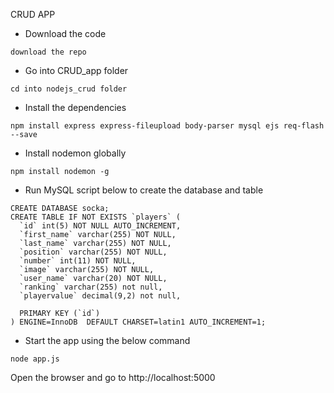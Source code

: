 CRUD APP


- Download the code

```
download the repo
```

- Go into CRUD_app folder

```
cd into nodejs_crud folder
```

- Install the dependencies

```
npm install express express-fileupload body-parser mysql ejs req-flash --save
```

- Install nodemon globally

```
npm install nodemon -g
```

- Run MySQL script below to create the database and table

```
CREATE DATABASE socka;
CREATE TABLE IF NOT EXISTS `players` (
  `id` int(5) NOT NULL AUTO_INCREMENT,
  `first_name` varchar(255) NOT NULL,
  `last_name` varchar(255) NOT NULL,
  `position` varchar(255) NOT NULL,
  `number` int(11) NOT NULL,
  `image` varchar(255) NOT NULL,
  `user_name` varchar(20) NOT NULL,
  `ranking` varchar(255) not null,
  `playervalue` decimal(9,2) not null,

  PRIMARY KEY (`id`)
) ENGINE=InnoDB  DEFAULT CHARSET=latin1 AUTO_INCREMENT=1;
```

- Start the app using the below command

```
node app.js
```

Open the browser and go to http://localhost:5000
